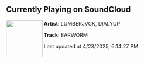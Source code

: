 ## Currently Playing on SoundCloud

[<img align="left" width="100" src="https://i1.sndcdn.com/artworks-4AGQlAyn7d0uEO1y-8y76kw-t500x500.png">](https://soundcloud.com/lumberjvck/earworm)

**Artist**: LUMBERJVCK, DIALYUP 

**Track**: EARWORM

Last updated at 4/23/2025, 6:14:27 PM
